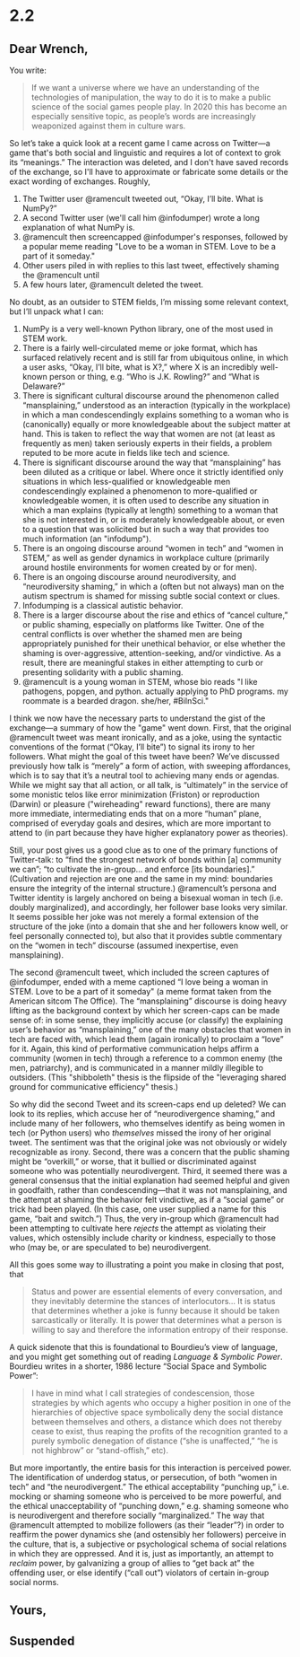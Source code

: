 # 2.2

## Dear Wrench,

You write:

> If we want a universe where we have an understanding of the technologies of manipulation, the way to do it is to make a public science of the social games people play. In 2020 this has become an especially sensitive topic, as people’s words are increasingly weaponized against them in culture wars. 

So let’s take a quick look at a recent game I came across on Twitter—a game that's both social and linguistic and requires a lot of context to grok its “meanings.” The interaction was deleted, and I don't have saved records of the exchange, so I'll have to approximate or fabricate some details or the exact wording of exchanges. Roughly,

1. The Twitter user @ramencult tweeted out, “Okay, I’ll bite. What is NumPy?” 
2. A second Twitter user (we'll call him @infodumper) wrote a long explanation of what NumPy is.
3. @ramencult then screencapped @infodumper's responses, followed by a popular meme reading "Love to be a woman in STEM. Love to be a part of it someday." 
4. Other users piled in with replies to this last tweet, effectively shaming the @ramencult until
5. A few hours later, @ramencult deleted the tweet.

No doubt, as an outsider to STEM fields, I’m missing some relevant context, but I’ll unpack what I can:

1. NumPy is a very well-known Python library, one of the most used in STEM work.
2. There is a fairly well-circulated meme or joke format, which has surfaced relatively recent and is still far from ubiquitous online, in which a user asks, “Okay, I’ll bite, what is X?,” where X is an incredibly well-known person or thing, e.g. “Who is J.K. Rowling?” and “What is Delaware?”
3. There is significant cultural discourse around the phenomenon called “mansplaining,” understood as an interaction (typically in the workplace) in which a man condescendingly explains something to a woman who is (canonically) equally or more knowledgeable about the subject matter at hand. This is taken to reflect the way that women are not (at least as frequently as men) taken seriously experts in their fields, a problem reputed to be more acute in fields like tech and science. 
4. There is significant discourse around the way that “mansplaining” has been diluted as a critique or label. Where once it strictly identified only situations in which less-qualified or knowledgeable men condescendingly explained a phenomenon to more-qualified or knowledgeable women, it is often used to describe any situation in which a man explains (typically at length) something to a woman that she is not interested in, or is moderately knowledgeable about, or even to a question that was solicited but in such a way that provides too much information (an "infodump").
5. There is an ongoing discourse around “women in tech” and “women in STEM,” as well as gender dynamics in workplace culture (primarily around hostile environments for women created by or for men).
6. There is an ongoing discourse around neurodiversity, and “neurodiversity shaming,” in which a (often but not always) man on the autism spectrum is shamed for missing subtle social context or clues. 
7. Infodumping is a classical autistic behavior.
8. There is a larger discourse about the rise and ethics of “cancel culture,” or public shaming, especially on platforms like Twitter. One of the central conflicts is over whether the shamed men are being appropriately punished for their unethical behavior, or else whether the shaming is over-aggressive, attention-seeking, and/or vindictive. As a result, there are meaningful stakes in either attempting to curb or presenting solidarity with a public shaming.
9. @ramencult is a young woman in STEM, whose bio reads "I like pathogens, popgen, and python. actually applying to PhD programs. my roommate is a bearded dragon. she/her, #BiInSci."

I think we now have the necessary parts to understand the gist of the exchange—a summary of how the "game" went down. First, that the original @ramencult tweet was meant ironically, and as a joke, using the syntactic conventions of the format (“Okay, I’ll bite”) to signal its irony to her followers. What might the goal of this tweet have been? We’ve discussed previously how talk is “merely” a form of action, with sweeping affordances, which is to say that it’s a neutral tool to achieving many ends or agendas. While we might say that all action, or all talk, is “ultimately” in the service of some monistic telos like error minimization (Friston) or reproduction (Darwin) or pleasure ("wireheading" reward functions), there are many more immediate, intermediating ends that on a more “human” plane, comprised of everyday goals and desires, which are more important to attend to (in part because they have higher explanatory power as theories).

Still, your post gives us a good clue as to one of the primary functions of Twitter-talk: to “find the strongest network of bonds within [a] community we can”; “to cultivate the in-group... and enforce [its boundaries].” (Cultivation and rejection are one and the same in my mind: boundaries ensure the integrity of the internal structure.) @ramencult’s persona and Twitter identity is largely anchored on being a bisexual woman in tech (i.e. doubly marginalized), and accordingly, her follower base looks very similar. It seems possible her joke was not merely a formal extension of the structure of the joke (into a domain that she and her followers know well, or feel personally connected to), but also that it provides subtle commentary on the “women in tech” discourse (assumed inexpertise, even mansplaining).

The second @ramencult tweet, which included the screen captures of @infodumper, ended with a meme captioned “I love being a woman in STEM. Love to be a part of it someday" (a meme format taken from the American sitcom The Office). The “mansplaining” discourse is doing heavy lifting as the background context by which her screen-caps can be made sense of: in some sense, they implicitly accuse (or classify) the explaining user’s behavior as “mansplaining,” one of the many obstacles that women in tech are faced with, which lead them (again ironically) to proclaim a “love” for it. Again, this kind of performative communication helps affirm a community (women in tech) through a reference to a common enemy (the men, patriarchy), and is communicated in a manner mildly illegible to outsiders. (This "shibboleth" thesis is the flipside of the "leveraging shared ground for communicative efficiency" thesis.)

So why did the second Tweet and its screen-caps end up deleted? We can look to its replies, which accuse her of “neurodivergence shaming,” and include many of her followers, who themselves identify as being women in tech (or Python users) who _themselves_ missed the irony of her original tweet. The sentiment was that the original joke was not obviously or widely recognizable as irony. Second, there was a concern that the public shaming might be “overkill,” or worse, that it bullied or discriminated against someone who was potentially neurodivergent. Third, it seemed there was a general consensus that the initial explanation had seemed helpful and given in goodfaith, rather than condescending—that it was not mansplaining, and the attempt at shaming the behavior felt vindictive, as if a “social game” or trick had been played. (In this case, one user supplied a name for this game, “bait and switch.”) Thus, the very in-group which @ramencult had been attempting to cultivate here _rejects_ the attempt as violating their values, which ostensibly include charity or kindness, especially to those who (may be, or are speculated to be) neurodivergent.

All this goes some way to illustrating a point you make in closing that post, that

> Status and power are essential elements of every conversation, and they inevitably determine the stances of interlocutors... It is status that determines whether a joke is funny because it should be taken sarcastically or literally. It is power that determines what a person is willing to say and therefore the information entropy of their response. 

A quick sidenote that this is foundational to Bourdieu’s view of language, and you might get something out of reading _Language & Symbolic Power_. Bourdieu writes in a shorter, 1986 lecture “Social Space and Symbolic Power”:

> I have in mind what I call strategies of condescension, those strategies by which agents who occupy a higher position in one of the hierarchies of objective space symbolically deny the social distance between themselves and others, a distance which does not thereby cease to exist, thus reaping the profits of the recognition granted to a purely symbolic denegation of distance (“she is unaffected,” “he is not highbrow” or “stand-offish,” etc).

But more importantly, the entire basis for this interaction is perceived power. The identification of underdog status, or persecution, of both “women in tech” and “the neurodivergent.” The ethical acceptability “punching up,” i.e. mocking or shaming someone who is perceived to be more powerful, and the ethical unacceptability of “punching down,” e.g. shaming someone who is neurodivergent and therefore socially “marginalized.” The way that @ramencult attempted to mobilize followers (as their “leader”?) in order to reaffirm the power dynamics she (and ostensibly her followers) perceive in the culture, that is, a subjective or psychological schema of social relations in which they are oppressed. And it is, just as importantly, an attempt to _reclaim_ power, by galvanizing a group of allies to “get back at” the offending user, or else identify (“call out”) violators of certain in-group social norms.

## Yours,
## Suspended
